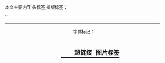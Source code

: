 本文主要内容
头标签
排版标签：<p>     <div>     <span>``<br>     <hr>     <center>     <pre>
字体标记：<h1>    <font>    <b>    <u>    <sup>    <sub>
超链接
图片标签
